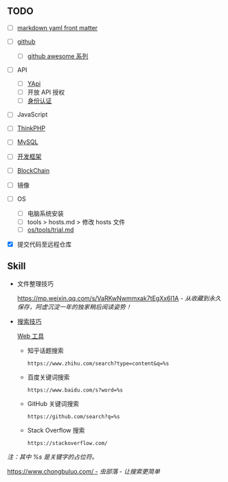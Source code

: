 ## TODO

- [ ] [markdown yaml front matter](os/tools/markdown)
- [ ] [github](os/tools/github)
  - [ ] [github awesome 系列](os/tools/github?id=awesome)
- [ ] API
  - [ ] [YApi](os/tools/yapi)
  - [ ] 开放 API 授权
  - [ ] [身份认证](/essential/identity.md)
- [ ] JavaScript
- [ ] [ThinkPHP](/back-end/thinkphp/)
- [ ] [MySQL](/database/mysql/)
- [ ] [开发框架](/开发框架/)
- [ ] [BlockChain](/blockchain/)
- [ ] 镜像
- [ ] OS
  - [ ] 电脑系统安装
  - [ ] tools > hosts.md > 修改 hosts 文件
  - [ ] [os/tools/trial.md](os/tools/trial.md)
- [x] 提交代码至远程仓库



## Skill

- 文件整理技巧

    https://mp.weixin.qq.com/s/VaRKwNwmmxak7tEgXx6I1A - *从收藏到永久保存，阿虚沉淀一年的独家稍后阅读姿势！*

- [搜索技巧](os/tools/browser.md#搜索引擎)

    [Web 工具](os/tools/custom-search.md)
    
    - 知乎话题搜索
  
        ```url
        https://www.zhihu.com/search?type=content&q=%s
        ```

    - 百度关键词搜索
  
        ```url
        https://www.baidu.com/s?word=%s
        ```

    - GitHub 关键词搜索
  
        ```url
        https://github.com/search?q=%s
        ```
        
    - Stack Overflow 搜索

        ```url
        https://stackoverflow.com/
        ```

_注：其中 %s 是关键字的占位符。_

https://www.chongbuluo.com/ - *虫部落 - 让搜索更简单*
